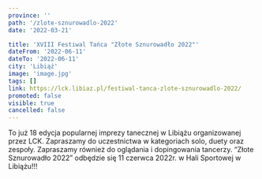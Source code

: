 ```yaml
---
province: ''
path: '/zlote-sznurowadlo-2022'
date: '2022-03-21'

title: 'XVIII Festiwal Tańca "Złote Sznurowadło 2022"'
dateFrom: '2022-06-11'
dateTo: '2022-06-11'
city: 'Libiąż'
image: 'image.jpg'
tags: []
link: https://lck.libiaz.pl/festiwal-tanca-zlote-sznurowadlo-2022/
promoted: false
visible: true
cancelled: false
---
```

To już 18 edycja popularnej imprezy tanecznej w Libiążu organizowanej przez LCK.  Zapraszamy do uczestnictwa w kategoriach solo, duety oraz zespoły. Zapraszamy również do oglądania i dopingowania tancerzy. “Złote Sznurowadło 2022” odbędzie się 11 czerwca 2022r. w Hali Sportowej w Libiążu!!!
